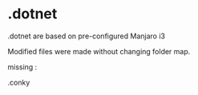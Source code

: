 # .dotnet

.dotnet are based on pre-configured Manjaro i3

Modified files were made without changing folder map.

missing :

.conky

